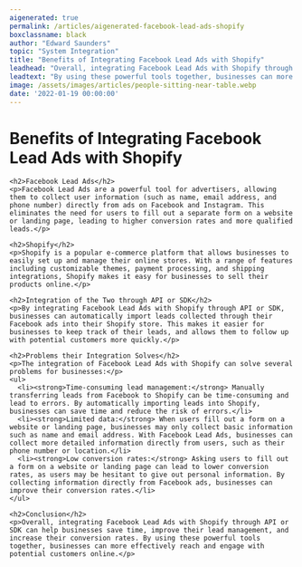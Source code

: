 ```yaml
---
aigenerated: true
permalink: /articles/aigenerated-facebook-lead-ads-shopify
boxclassname: black
author: "Edward Saunders"
topic: "System Integration"
title: "Benefits of Integrating Facebook Lead Ads with Shopify"
leadhead: "Overall, integrating Facebook Lead Ads with Shopify through API or SDK can help businesses save time, improve their lead management, and increase their conversion rates"
leadtext: "By using these powerful tools together, businesses can more effectively reach and engage with potential customers online."
image: /assets/images/articles/people-sitting-near-table.webp
date: '2022-01-19 00:00:00'
---
```

<div class="arttext">    <h1>Benefits of Integrating Facebook Lead Ads with Shopify</h1>
    
    <h2>Facebook Lead Ads</h2>
    <p>Facebook Lead Ads are a powerful tool for advertisers, allowing them to collect user information (such as name, email address, and phone number) directly from ads on Facebook and Instagram. This eliminates the need for users to fill out a separate form on a website or landing page, leading to higher conversion rates and more qualified leads.</p>
    
    <h2>Shopify</h2>
    <p>Shopify is a popular e-commerce platform that allows businesses to easily set up and manage their online stores. With a range of features including customizable themes, payment processing, and shipping integrations, Shopify makes it easy for businesses to sell their products online.</p>
    
    <h2>Integration of the Two through API or SDK</h2>
    <p>By integrating Facebook Lead Ads with Shopify through API or SDK, businesses can automatically import leads collected through their Facebook ads into their Shopify store. This makes it easier for businesses to keep track of their leads, and allows them to follow up with potential customers more quickly.</p>
    
    <h2>Problems their Integration Solves</h2>
    <p>The integration of Facebook Lead Ads with Shopify can solve several problems for businesses:</p>
    <ul>
      <li><strong>Time-consuming lead management:</strong> Manually transferring leads from Facebook to Shopify can be time-consuming and lead to errors. By automatically importing leads into Shopify, businesses can save time and reduce the risk of errors.</li>
      <li><strong>Limited data:</strong> When users fill out a form on a website or landing page, businesses may only collect basic information such as name and email address. With Facebook Lead Ads, businesses can collect more detailed information directly from users, such as their phone number or location.</li>
      <li><strong>Low conversion rates:</strong> Asking users to fill out a form on a website or landing page can lead to lower conversion rates, as users may be hesitant to give out personal information. By collecting information directly from Facebook ads, businesses can improve their conversion rates.</li>
    </ul>
    
    <h2>Conclusion</h2>
    <p>Overall, integrating Facebook Lead Ads with Shopify through API or SDK can help businesses save time, improve their lead management, and increase their conversion rates. By using these powerful tools together, businesses can more effectively reach and engage with potential customers online.</p>
</div>